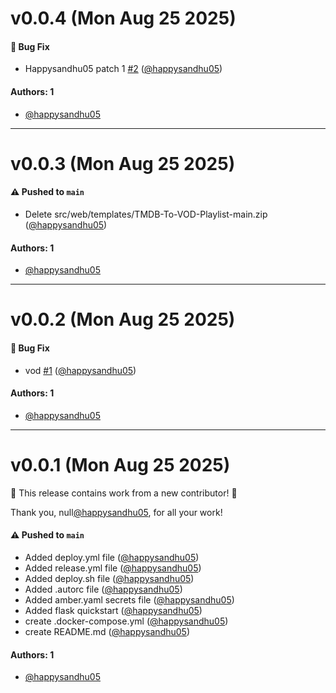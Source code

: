 # v0.0.4 (Mon Aug 25 2025)

#### 🐛 Bug Fix

- Happysandhu05 patch 1 [#2](https://github.com/happysandhu05/container-9qk3lcu/pull/2) ([@happysandhu05](https://github.com/happysandhu05))

#### Authors: 1

- [@happysandhu05](https://github.com/happysandhu05)

---

# v0.0.3 (Mon Aug 25 2025)

#### ⚠️ Pushed to `main`

- Delete src/web/templates/TMDB-To-VOD-Playlist-main.zip ([@happysandhu05](https://github.com/happysandhu05))

#### Authors: 1

- [@happysandhu05](https://github.com/happysandhu05)

---

# v0.0.2 (Mon Aug 25 2025)

#### 🐛 Bug Fix

- vod [#1](https://github.com/happysandhu05/container-9qk3lcu/pull/1) ([@happysandhu05](https://github.com/happysandhu05))

#### Authors: 1

- [@happysandhu05](https://github.com/happysandhu05)

---

# v0.0.1 (Mon Aug 25 2025)

:tada: This release contains work from a new contributor! :tada:

Thank you, null[@happysandhu05](https://github.com/happysandhu05), for all your work!

#### ⚠️ Pushed to `main`

- Added deploy.yml file ([@happysandhu05](https://github.com/happysandhu05))
- Added release.yml file ([@happysandhu05](https://github.com/happysandhu05))
- Added deploy.sh file ([@happysandhu05](https://github.com/happysandhu05))
- Added .autorc file ([@happysandhu05](https://github.com/happysandhu05))
- Added amber.yaml secrets file ([@happysandhu05](https://github.com/happysandhu05))
- Added flask quickstart ([@happysandhu05](https://github.com/happysandhu05))
- create .docker-compose.yml ([@happysandhu05](https://github.com/happysandhu05))
- create README.md ([@happysandhu05](https://github.com/happysandhu05))

#### Authors: 1

- [@happysandhu05](https://github.com/happysandhu05)

